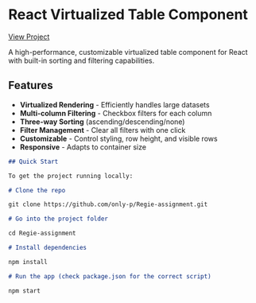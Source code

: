 # React Virtualized Table Component

[View Project](https://codesandbox.io/p/github/only-p/Regie-assignment/main)

A high-performance, customizable virtualized table component for React with built-in sorting and filtering capabilities.

## Features

- **Virtualized Rendering** - Efficiently handles large datasets
- **Multi-column Filtering** - Checkbox filters for each column
- **Three-way Sorting** (ascending/descending/none)
- **Filter Management** - Clear all filters with one click
- **Customizable** - Control styling, row height, and visible rows
- **Responsive** - Adapts to container size

```markdown
## Quick Start

To get the project running locally:

# Clone the repo

git clone https://github.com/only-p/Regie-assignment.git

# Go into the project folder

cd Regie-assignment

# Install dependencies

npm install

# Run the app (check package.json for the correct script)

npm start
```
